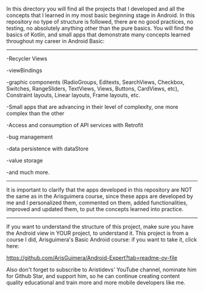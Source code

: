 In this directory you will find all the projects that I developed and all the concepts that I learned in my most basic beginning stage in Android. 
In this repository no type of structure is followed, there are no good practices, no testing, no absolutely anything other than the pure basics. 
You will find the basics of Kotlin, and small apps that demonstrate many concepts learned throughout my career in Android Basic: 

---

-Recycler Views



-viewBindings



-graphic components (RadioGroups, Editexts, SearchViews, Checkbox, Switches, RangeSliders, TextViews, Views, Buttons, CardViews, etc), Constraint layouts, Linear layouts, Frame layouts, etc. 



-Small apps that are advancing in their level of complexity, one more complex than the other 



-Access and consumption of API services with Retrofit



-bug management



-data persistence with dataStore



-value storage



-and much more. 


---

It is important to clarify that the apps developed in this repository are NOT the same as in the Arisguimera course, since these apps are developed by me and I personalized them, commented on them, added functionalities, improved and updated them, to put the concepts learned into practice.


---

If you want to understand the structure of this project, make sure you have the Android view in YOUR project, to understand it. 
This project is from a course I did, Arisguimera's Basic Android course: if you want to take it, click here: 



https://github.com/ArisGuimera/Android-Expert?tab=readme-ov-file 



Also don't forget to subscribe to Aristidevs' YouTube channel, nominate him for Github Star, and support him, so he can continue creating content quality educational and train more and more mobile developers like me.
